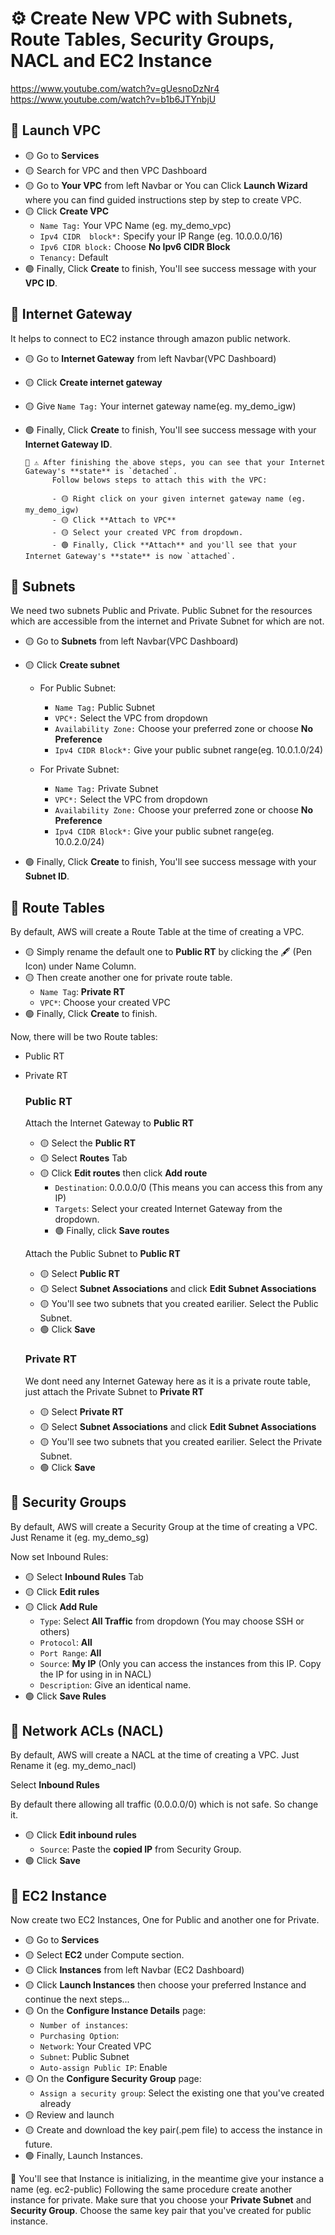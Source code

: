 # ⚙️ Create New VPC with Subnets, Route Tables, Security Groups, NACL and EC2 Instance
https://www.youtube.com/watch?v=gUesnoDzNr4
https://www.youtube.com/watch?v=b1b6JTYnbjU

## 📕 Launch VPC

- 🟡 Go to **Services**
- 🟡 Search for VPC and then VPC Dashboard
- 🟡 Go to **Your VPC** from left Navbar or You can Click **Launch Wizard** where you can find guided instructions step by step to create VPC.
- 🟡 Click **Create VPC**
  - `Name Tag:` Your VPC Name (eg. my_demo_vpc)
  - `Ipv4 CIDR  block*:` Specify your IP Range (eg. 10.0.0.0/16)
  - `Ipv6 CIDR block:` Choose **No Ipv6 CIDR Block**
  - `Tenancy:` Default
- 🟢 Finally, Click **Create** to finish, You'll see success message with your **VPC ID**.
 
 
## 📕 Internet Gateway
It helps to connect to EC2 instance through amazon public network.
- 🟡 Go to **Internet Gateway** from left Navbar(VPC Dashboard)
- 🟡 Click **Create internet gateway**
- 🟡 Give `Name Tag:` Your internet gateway name(eg. my_demo_igw)
- 🟢 Finally, Click **Create** to finish, You'll see success message with your **Internet Gateway ID**.

      📌 ⚠️ After finishing the above steps, you can see that your Internet Gateway's **state** is `detached`.
            Follow belows steps to attach this with the VPC:

            - 🟡 Right click on your given internet gateway name (eg. my_demo_igw)
            - 🟡 Click **Attach to VPC**
            - 🟡 Select your created VPC from dropdown.
            - 🟢 Finally, Click **Attach** and you'll see that your Internet Gateway's **state** is now `attached`.


## 📕 Subnets
We need two subnets Public and Private. Public Subnet for the resources which are accessible from the internet and Private Subnet for which are not.

- 🟡 Go to **Subnets** from left Navbar(VPC Dashboard)
- 🟡 Click **Create subnet**

  - For Public Subnet:
    - `Name Tag:` Public Subnet
    - `VPC*:` Select the VPC from dropdown
    - `Availability Zone:` Choose your preferred zone or choose **No Preference**
    - `Ipv4 CIDR Block*:` Give your public subnet range(eg. 10.0.1.0/24)
 
  - For Private Subnet:
    - `Name Tag:` Private Subnet
    - `VPC*:` Select the VPC from dropdown
    - `Availability Zone:` Choose your preferred zone or choose **No Preference**
    - `Ipv4 CIDR Block*:` Give your public subnet range(eg. 10.0.2.0/24)
- 🟢 Finally, Click **Create** to finish, You'll see success message with your **Subnet ID**.
 
 
 
## 📕 Route Tables
By default, AWS will create a Route Table at the time of creating a VPC.
  
- 🟡 Simply rename the default one to **Public RT** by clicking the 🖋 (Pen Icon) under Name Column.
- 🟡 Then create another one for private route table.
  - `Name Tag`: **Private RT**
  - `VPC*`: Choose your created VPC
- 🟢 Finally, Click **Create** to finish.
   
Now, there will be two Route tables:
- Public RT
- Private RT
  
  ### Public RT
    Attach the Internet Gateway to **Public RT**
    - 🟡 Select the **Public RT**
    - 🟡 Select **Routes** Tab
    - 🟡 Click **Edit routes** then click **Add route**
      - `Destination`: 0.0.0.0/0 (This means you can access this from any IP)
      - `Targets`: Select your created Internet Gateway from the dropdown.
      - 🟢 Finally, click **Save routes**

    Attach the Public Subnet to **Public RT**
    - 🟡 Select  **Public RT**
    - 🟡 Select **Subnet Associations** and click **Edit Subnet Associations**
    - 🟡 You'll see two subnets that you created earilier. Select the Public Subnet.
    - 🟢 Click **Save**
    
   ### Private RT
    We dont need any Internet Gateway here as it is a private route table, just attach the Private Subnet to **Private RT**
    - 🟡 Select  **Private RT**
    - 🟡 Select **Subnet Associations** and click **Edit Subnet Associations**
    - 🟡 You'll see two subnets that you created earilier. Select the Private Subnet.
    - 🟢 Click **Save**
    
    
    
## 📕 Security Groups
By default, AWS will create a Security Group at the time of creating a VPC. Just Rename it (eg. my_demo_sg)

Now set Inbound Rules:
  - 🟡 Select **Inbound Rules** Tab
  - 🟡 Click **Edit rules**
  - 🟡 Click **Add Rule**
    - `Type`: Select **All Traffic** from dropdown (You may choose SSH or others)
    - `Protocol`: **All**
    - `Port Range`: **All**
    - `Source`: **My IP** (Only you can access the instances from this IP. Copy the IP for using in in NACL)
    - `Description`: Give an identical name.
  - 🟢 Click **Save Rules**
 
 
 
## 📕 Network ACLs (NACL)
By default, AWS will create a NACL at the time of creating a VPC. Just Rename it (eg. my_demo_nacl)

Select **Inbound Rules**

By default there allowing all traffic (0.0.0.0/0) which is not safe. So change it.
  - 🟡 Click **Edit inbound rules**
    - `Source`: Paste the **copied IP** from Security Group.
  - 🟢 Click **Save**
  
  
  
## 📕 EC2 Instance
Now create two EC2 Instances, One for Public and another one for Private.

- 🟡 Go to **Services**
- 🟡 Select **EC2** under Compute section.
- 🟡 Click **Instances** from left Navbar (EC2 Dashboard)
- 🟡 Click **Launch Instances** then choose your preferred Instance and continue the next steps...
- 🟡 On the **Configure Instance Details** page:
  - `Number of instances`: 
  - `Purchasing Option`:
  - `Network`: Your Created VPC
  - `Subnet`: Public Subnet
  - `Auto-assign Public IP`: Enable
- 🟡 On the **Configure Security Group** page:
  - `Assign a security group`: Select the existing one that you've created already
- 🟡 Review and launch
- 🟡 Create and download the key pair(.pem file) to access the instance in future.
- 🟢 Finally, Launch Instances.

📌 You'll see that Instance is initializing, in the meantime give your instance a name (eg. ec2-public)
Following the same procedure create another instance for private. Make sure that you choose your **Private Subnet** and **Security Group**. Choose the same key pair that you've created for public instance. 
